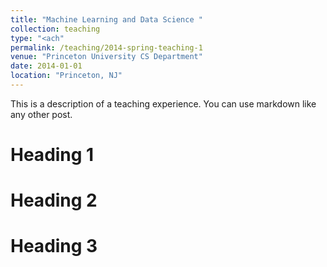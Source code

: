 ```yaml
---
title: "Machine Learning and Data Science "
collection: teaching
type: "<ach"
permalink: /teaching/2014-spring-teaching-1
venue: "Princeton University CS Department"
date: 2014-01-01
location: "Princeton, NJ"
---
```


This is a description of a teaching experience. You can use markdown like any other post.

Heading 1
======

Heading 2
======

Heading 3
======